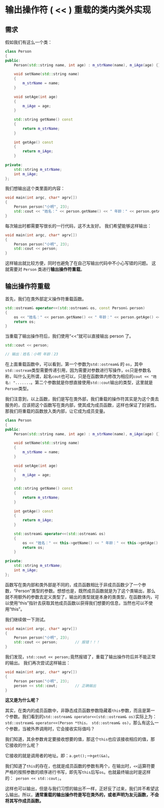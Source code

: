 # 输出操作符 ( << ) 重载的类内类外实现

## 需求

假如我们有这么一个类：
```cpp
class Person
{
public:
	Person(std::string name, int age) : m_strName(name), m_iAge(age) {}
    
    void setName(std::string name)
    {
    	m_strName = name;
    }
    
    void setAge(int age)
    {
    	m_iAge = age;
    }
    
    std::string getName() const
    {
        return m_strName;
    }
    
    int getAge() const
    {
    	return m_iAge;
    }
    
private:
    std::string m_strName;
    int m_iAge;
};
```
我们想输出这个类里面的内容：
```cpp
void main(int argc, char* agrv[])
{
	Person person("小明", 23);
    std::cout << "姓名：" << person.getName() << " 年龄：" << person.getAge() << std::endl;
}
```
每次输出时都需要写很长的一行代码，这不太友好。
我们希望能够这样输出：
```cpp
void main(int argc, char* agrv[])
{
	Person person("小明", 23);
    std::cout << person;
}
```
这样输出就比较方便，同时也避免了在自己写输出代码中不小心写错的问题。
这就需要对 `Person` 类进行**输出操作符重载**。

## 输出操作符重载
首先，我们在类外部定义操作符重载函数。
```cpp
std::ostream& operator<<(std::ostream& os, const Person& person)
{
    os << "姓名：" << person.getName() << " 年龄：" << person.getAge() << std::endl;
    return os;
}
```
当重载了输出操作符后，我们使用“<<”就可以直接输出 person 了。
```cpp
std::cout << person;

// 输出：姓名：小明 年龄：23
```
在上面重载函数中，可以看到，第一个参数为`std::ostream&` 的 `os`，其中`std::ostream`类型需要传递引用，因为需要对参数进行写操作，`os`只是参数名称，叫什么无所谓，起名`cout`也可以，只是在函数体内修改为相应的`cout << "姓名: ".......`。第二个参数就是你想直接使用`std::cout`输出的类型，这里就是`Person`类型。
​

我们注意到，以上函数，我们是写在类外部，我们重载的操作符其实是为这个类去服务的，应该把这个函数写在类内部，使其成为成员函数，这样也保证了封装性。
那我们将重载的函数放入类内部，让它成为成员变量。
```cpp
class Person
{
public:
	Person(std::string name, int age) : m_strName(name), m_iAge(age) {}
    
    void setName(std::string name)
    {
    	m_strName = name;
    }
    
    void setAge(int age)
    {
    	m_iAge = age;
    }
    
    std::string getName() const
    {
        return m_strName;
    }
    
    int getAge() const
    {
    	return m_iAge;
    }
    
    std::ostream& operator<<(std::ostream& os)
	{
    	os << "姓名：" << this->getName() << " 年龄：" << this->getAge() << std::endl;
    	return os;
	}	
    
private:
    std::string m_strName;
    int m_iAge;
};
```
函数写在类内部和类外部是不同的，成员函数相比于非成员函数少了一个参数，“Person”类型的参数。想想也是，既然成员函数就是为了这个类输出，那么就不用额外的参数去定义类型了，输出的类型就是本身的类类型，在函数体内，可以使用“this”指针去获取其他成员函数以获得我们想要的信息，当然也可以不使用“this”。
​

我们继续做一下测试。
```cpp
void main(int argc, char* agrv[])
{
	Person person("小明", 23);
    std::cout << person;		// 报错！！！
}
```
我们发现，`std::cout << person;`竟然报错了，重载了输出操作符后并不能正常的输出。
我们再次尝试这样输出：

```cpp
void main(int argc, char* agrv[])
{
	Person person("小明", 23);
    person << std::cout;		// 正确输出
}
```
**这又是为什么呢？**

其实，在类内的成员函数中，非静态成员函数参数隐藏着`this`参数，而且是第一个参数。我们看到的`std::ostream& operator<<(std::ostream& os)`实际上为：`std::ostream& operator<<(Person *this， std::ostream& os)`，那么有这么一个参数，当被外界调用时，它会接收实际值吗？
​

我们知道，其余参数肯定要接收想要的值，那这个`this`也应该接收相应的值，那它接收的什么呢？
​

它接收的就是调用者的地址。即：`a.get();`-->`get(&a)`。
​

我们知道了`this`的存在，也就是成员函数的参数有两个，在输出时，`<<`运算符要严格的按照参数的顺序进行书写，即先写`this`后写`os`。也就最终输出时是这样的：` person << std::cout;`。
​

这样也可以输出，但是与我们习惯的输出不一样，正好反了过来，我们并不希望这么输出。所以，**通常重载的输出操作符是写在类外的，或者声明为友元函数，不会将其写作成员函数。**
**​**

**​**

